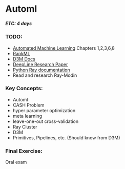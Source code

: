 # Automl
##### ETC: 4 days

### TODO:
-   [Automated Machine Learning](https://link.springer.com/book/10.1007/978-3-030-05318-5) Chapters 1,2,3,6,8
- [RankML](https://drive.google.com/file/d/1HN89LWdFmoYyFMKt6f1PP7pouBjGpbEv/view?usp=sharing)
- [D3M Docs](https://docs.datadrivendiscovery.org)
- [DeepLine Research Paper](https://drive.google.com/file/d/1KTnxMH16nzibb-DM3uXk6XIWnrsFRbJ7/view?usp=sharing)
- [Python Ray documentation](https://github.com/ray-project/ray)
- Read and research Ray-Modin



### Key Concepts:
-   Automl
-   CASH Problem
-   hyper parameter optimization
-   meta learning
-   leave-one-out cross-validation
-   Ray Cluster
-   D3M
-   Primitives, Pipelines, etc. (Should know from D3M)

### Final Exercise:
Oral exam
